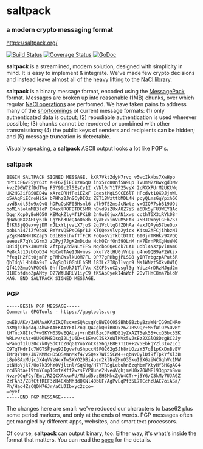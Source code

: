 # saltpack
### a modern crypto messaging format
https://saltpack.org/

[![Build Status](https://app.travis-ci.com/keybase/saltpack.svg?branch=master)](https://app.travis-ci.com/github/keybase/saltpack)
[![Coverage Status](https://coveralls.io/repos/github/keybase/saltpack/badge.svg?branch=master)](https://coveralls.io/github/keybase/saltpack?branch=master)
[![GoDoc](https://godoc.org/github.com/keybase/saltpack?status.svg)](https://godoc.org/github.com/keybase/saltpack)

**saltpack** is a streamlined, modern solution, designed with simplicity in mind. It is easy to implement & integrate. We've made few crypto decisions and instead leave almost all of the heavy lifting to the [NaCl library](https://godoc.org/golang.org/x/crypto/nacl).

**saltpack** is a binary message format, encoded using the [MessagePack](http://msgpack.org/) format. Messages are broken up into reasonable (1MB) chunks, over which regular [NaCl operations](https://nacl.cr.yp.to/) are performed. We have taken pains to address many of the [shortcomings](https://www.imperialviolet.org/2015/05/16/aeads.html) of current message formats: (1) only authenticated data is output; (2) repudiable authentication is used wherever possible; (3) chunks cannot be reordered or combined with other transmissions; (4) the public keys of senders and recipients can be hidden; and (5) message truncation is detectable.


Visually speaking, a **saltpack** ASCII output looks a lot like PGP's.
### saltpack
```
BEGIN SALTPACK SIGNED MESSAGE. kXR7VktZdyH7rvq v5wcIkHbs7XwHpb
nPtLcF6vE5yY63t aHF62jiEC1zHGqD inx5YqK0nf5W9Lp TvUmM2zBwxgd3Nw
kvzZ96W7ZfDdTVg F5Y99c2l5EsCy1I xVNl0nY1TP25vsX 2cRXXPUrM2UKtWq
UK2HG2ifBSOED4w xArcORHfFeiEZxF CqestMqLSCCE6lT HFcdvt1QX9JjmWL
o5AAqPiECnoHiSA bPHhz2JnSCyDIOz ZET1BWzttbMDL4N pcyQLmsGqYpxhG6
uvdBxdt55w9xQvQ hDPuOsKF05Hsml6 z7h9TS2msJcNwtz vxGIQR7sbB19UOt
boM1hlolmMB3loP 0KexlROFBTDC6MR nBvd9sZUxA8Z7i5 a6Dk5yFU3WEYQAo
DqqjXcp0yBoHO5O KEMqkZlyMf1PKiB 2n9wE6jwxAN1xws ccthT6X3iRYk0Br
gHW6QRXzAHLy6Ib LgY6b3UcQAoDo8b XyaExxinVuM5Ftk 75BJOWoyLGFhZS7
EfKR8jQQexvyjDM rJLxYtjvaLX7joS 2q1VcUlqGfZDhAa 4vxJQAyu57beOux
oobLhI47iZf9bxK PmYrVQ5PsC6pY1J KTQQexvlvp2yicx K4su2AFCjihbzNI
yZgKM4NHN1KZapS O3iB9SlhVfTfFcR FoQoSViTkbtDtTt 6I0jrTRHkv9XVQQ
eeeuzR7qYu1Grm3 zDPyj7JgK2mDidw HchOZnfOn59QLnM nH7ErnPRXgHuWHG
DBidjQPakJHuWsk 2ftpIyZd2NLYEFS Mqcbo6QeCdk7LA1 uobl4NXzpvi8amO
Pe8xAl1OzUCoD34 MbCwtTAe1JNymvs okufV8lHU0jVnbj u4no9QB9aP2Wkjx
PfeqIH2fEtOjmFP gPMhGWslkU0M7FL QP77gPHbgjPLSD8 yIRTrbgzpAPut5R
QhIdqVlHbUOa9sI v7gSqOi0GbUlhSM 183LxZI8pIlvgn9 Ms1WNzt5Xkv0W1Q
Qf419ZmuQVPQDOk 0hffDmUk71TlfVx XZCF3voC2ysgl3g YdLz4rDRzMJgd2m
01HIbfdsoZpAMty O27WtUNRLV1iyC9 tK5ApCyekI4nWcf 2OvTHnC8ma7bloW
XAG. END SALTPACK SIGNED MESSAGE.
```
### PGP
```
-----BEGIN PGP MESSAGE-----
Comment: GPGTools - https://gpgtools.org

owEBUAKv/ZANAwAKAdIkQTsc+mSQAcsgYgBWZ0C0SSBhbSBzbyBzaWNrIG9mIHRo
aXMgc2hpdAqJAhwEAAEKAAYFAlZnQLQACgkQ0iRBOxz6ZJBS9Q/+MSfWiOz5OvRt
lHTncX8Ifo7+wSKYH039vEQAUvj+rnEdlBzcJPoHDE1yZxAZT5ek5S+cxQ5bx55K
WRLvw/sAz+OU0OPHSDsqI2LjU6D+s1EvwCISkXoWlMVx5vJsEz2XGlQ8DzgBC2Jy
wPanQf1lUz0c7k0ySdCTdZ0qG1YuaYnCXsS6g/E8E7TIO++2v5EbkgYZl3Io2LcI
C9TqTHdrIc7WGTSFjwq9JIgvwfuShpccNSFQ262gSJh8rUOzzY37q81pKxDnBvEV
TMrQYY0e/JK7KMMcHDSQSeWnMxf4/v5Qex7WI55CW4++qbNvDylDi9fTpkYfXl3B
L8pbBAxMUjcJX4qVVzWcxTwSXYO29Bi4osn2klNyZHnO35kuI9XGziWCGqhVx1MW
ptNHoVjk7/Uo7k39hY0Vjltnl/SqXHq/H7YTRSgLebuhn6zqMbmFXtyHYSHGgAQ4
rcdSBta+I9tmYCnp1GmfeXff2wzsFYPUune2Hve4VghjmeU0x7OWMEl93gpznSwu
NvzyOCqFCyfEmt/R2QCXAkxwPU/Mdsd5vzEHSMkcZgW4CTr+j5YG/C3kMy7UJAGZ
ZzFAh3/Z8fCtfREF3zH48XbNh3dQXNl40bUF/AgPvLqPf35L7TCchcUAC7oiASa/
Ph/Hao4ZzCQDM76Jr/aCUJIbxyc2zco=
=eyef
-----END PGP MESSAGE-----
```
The changes here are small: we've reduced our characters to base62 plus some period markers, and only at the ends of words. PGP messages often get mangled by different apps, websites, and smart text processors.

Of course, **saltpack** can output binary, too. Either way, it's what's inside the format that matters. You can read the [spec](https://saltpack.org/encryption-format-v2) for the details.
